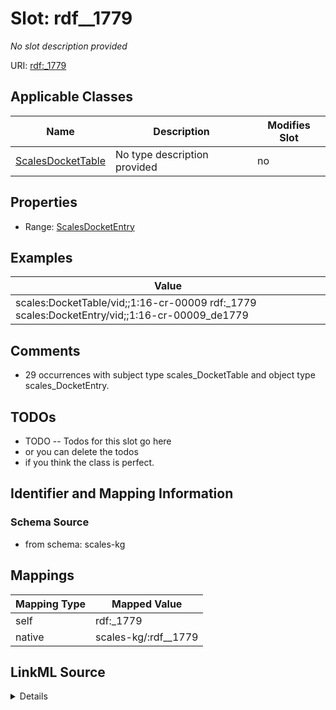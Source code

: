 

# Slot: rdf__1779


_No slot description provided_





URI: [rdf:_1779](http://www.w3.org/1999/02/22-rdf-syntax-ns#_1779)



<!-- no inheritance hierarchy -->





## Applicable Classes

| Name | Description | Modifies Slot |
| --- | --- | --- |
| [ScalesDocketTable](../classes/ScalesDocketTable.md) | No type description provided |  no  |







## Properties

* Range: [ScalesDocketEntry](../classes/ScalesDocketEntry.md)






## Examples

| Value |
| --- |
| scales:DocketTable/vid;;1:16-cr-00009 rdf:_1779 scales:DocketEntry/vid;;1:16-cr-00009_de1779 |

## Comments

* 29 occurrences with subject type scales_DocketTable and object type scales_DocketEntry.

## TODOs

* TODO -- Todos for this slot go here
* or you can delete the todos
* if you think the class is perfect.

## Identifier and Mapping Information







### Schema Source


* from schema: scales-kg




## Mappings

| Mapping Type | Mapped Value |
| ---  | ---  |
| self | rdf:_1779 |
| native | scales-kg/:rdf__1779 |




## LinkML Source

<details>
```yaml
name: rdf__1779
description: No slot description provided
todos:
- TODO -- Todos for this slot go here
- or you can delete the todos
- if you think the class is perfect.
comments:
- 29 occurrences with subject type scales_DocketTable and object type scales_DocketEntry.
examples:
- value: scales:DocketTable/vid;;1:16-cr-00009 rdf:_1779 scales:DocketEntry/vid;;1:16-cr-00009_de1779
from_schema: scales-kg
rank: 1000
slot_uri: rdf:_1779
alias: rdf__1779
domain_of:
- scales_DocketTable
range: scales_DocketEntry

```
</details>